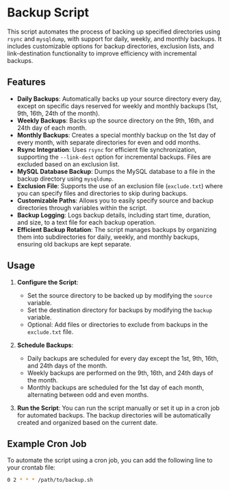 # Backup Script

This script automates the process of backing up specified directories using `rsync` and `mysqldump`, with support for daily, weekly, and monthly backups. It includes customizable options for backup directories, exclusion lists, and link-destination functionality to improve efficiency with incremental backups.

## Features

- **Daily Backups**: Automatically backs up your source directory every day, except on specific days reserved for weekly and monthly backups (1st, 9th, 16th, 24th of the month).
- **Weekly Backups**: Backs up the source directory on the 9th, 16th, and 24th day of each month.
- **Monthly Backups**: Creates a special monthly backup on the 1st day of every month, with separate directories for even and odd months.
- **Rsync Integration**: Uses `rsync` for efficient file synchronization, supporting the `--link-dest` option for incremental backups. Files are excluded based on an exclusion list.
- **MySQL Database Backup**: Dumps the MySQL database to a file in the backup directory using `mysqldump`.
- **Exclusion File**: Supports the use of an exclusion file (`exclude.txt`) where you can specify files and directories to skip during backups.
- **Customizable Paths**: Allows you to easily specify source and backup directories through variables within the script.
- **Backup Logging**: Logs backup details, including start time, duration, and size, to a text file for each backup operation.
- **Efficient Backup Rotation**: The script manages backups by organizing them into subdirectories for daily, weekly, and monthly backups, ensuring old backups are kept separate.

## Usage

1. **Configure the Script**:
   - Set the source directory to be backed up by modifying the `source` variable.
   - Set the destination directory for backups by modifying the `backup` variable.
   - Optional: Add files or directories to exclude from backups in the `exclude.txt` file.

2. **Schedule Backups**:
   - Daily backups are scheduled for every day except the 1st, 9th, 16th, and 24th days of the month.
   - Weekly backups are performed on the 9th, 16th, and 24th days of the month.
   - Monthly backups are scheduled for the 1st day of each month, alternating between odd and even months.

3. **Run the Script**:
   You can run the script manually or set it up in a cron job for automated backups. The backup directories will be automatically created and organized based on the current date.

## Example Cron Job

To automate the script using a cron job, you can add the following line to your crontab file:

```bash
0 2 * * * /path/to/backup.sh
```